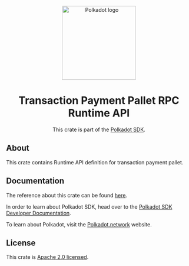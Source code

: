 <div align="center">

<img
alt="Polkadot logo" width="200"
src="https://raw.githubusercontent.com/paritytech/polkadot-sdk/rzadp/readmes/docs/images/Polkadot_Logo_Horizontal_Pink_BlackOnWhite.png">

# Transaction Payment Pallet RPC Runtime API

This crate is part of the [Polkadot SDK](https://github.com/paritytech/polkadot-sdk/).

</div>

## About

This crate contains Runtime API definition for transaction payment pallet.

## Documentation

The reference about this crate can be found [here](https://paritytech.github.io/polkadot-sdk/master/pallet_transaction_payment_rpc_runtime_api).

In order to learn about Polkadot SDK, head over to the [Polkadot SDK Developer Documentation](https://paritytech.github.io/polkadot-sdk/master/polkadot_sdk_docs/index.html).

To learn about Polkadot, visit the [Polkadot.network](https://polkadot.network/) website.

## License

This crate is [Apache 2.0 licensed](https://spdx.org/licenses/Apache-2.0.html).
